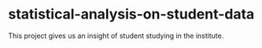 # statistical-analysis-on-student-data
This project gives us an insight of student studying in the institute.
